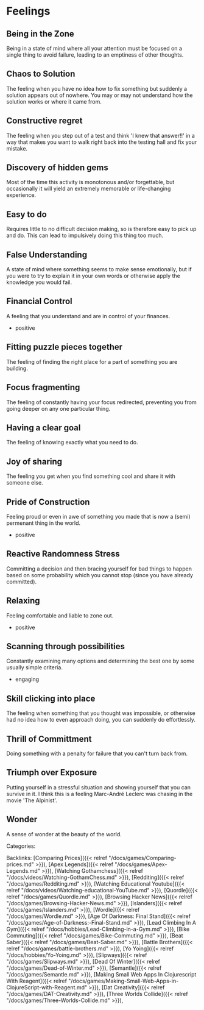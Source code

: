 # Feelings

## Being in the Zone

Being in a state of mind where all your attention must be focused on a single thing to avoid failure, leading to an emptiness of other thoughts.


## Chaos to Solution

The feeling when you have no idea how to fix something but suddenly a solution appears out of nowhere. You may or may not understand how the solution works or where it came from.


## Constructive regret

The feeling when you step out of a test and think 'I knew that answer!!' in a way that makes you want to walk right back into the testing hall and fix your mistake.


## Discovery of hidden gems

Most of the time this activity is monotonous and/or forgettable, but occasionally it will yield an extremely memorable or life-changing experience.


## Easy to do

Requires little to no difficult decision making, so is therefore easy to pick up and do. This can lead to impulsively doing this thing too much.


## False Understanding

A state of mind where something seems to make sense emotionally, but if you were to try to explain it in your own words or otherwise apply the knowledge you would fail.


## Financial Control

A feeling that you understand and are in control of your finances.

  - positive

## Fitting puzzle pieces together

The feeling of finding the right place for a part of something you are building.


## Focus fragmenting

The feeling of constantly having your focus redirected, preventing you from going deeper on any one particular thing.


## Having a clear goal

The feeling of knowing exactly what you need to do.


## Joy of sharing

The feeling you get when you find something cool and share it with someone else.


## Pride of Construction

Feeling proud or even in awe of something you made that is now a (semi) permenant thing in the world. 

  - positive

## Reactive Randomness Stress

Committing a decision and then bracing yourself for bad things to happen based on some probability which you cannot stop (since you have already committed).


## Relaxing

Feeling comfortable and liable to zone out.

  - positive

## Scanning through possibilities

Constantly examining many options and determining the best one by some usually simple criteria.

  - engaging

## Skill clicking into place

The feeling when something that you thought was impossible, or otherwise had no idea how to even approach doing, you can suddenly do effortlessly.


## Thrill of Committment

Doing something with a penalty for failure that you can't turn back from.


## Triumph over Exposure

Putting yourself in a stressful situation and showing yourself that you can survive in it. I think this is a feeling Marc-André Leclerc was chasing in the movie 'The Alpinist'.


## Wonder

A sense of wonder at the beauty of the world.

Categories:

Backlinks: [Comparing Prices]({{< relref "/docs/games/Comparing-prices.md" >}}), 
[Apex Legends]({{< relref "/docs/games/Apex-Legends.md" >}}), 
[Watching Gothamchess]({{< relref "/docs/videos/Watching-GothamChess.md" >}}), 
[Redditing]({{< relref "/docs/games/Redditing.md" >}}), 
[Watching Educational Youtube]({{< relref "/docs/videos/Watching-educational-YouTube.md" >}}), 
[Quordle]({{< relref "/docs/games/Quordle.md" >}}), 
[Browsing Hacker News]({{< relref "/docs/games/Browsing-Hacker-News.md" >}}), 
[Islanders]({{< relref "/docs/games/Islanders.md" >}}), 
[Wordle]({{< relref "/docs/games/Wordle.md" >}}), 
[Age Of Darkness: Final Stand]({{< relref "/docs/games/Age-of-Darkness:-Final-Stand.md" >}}), 
[Lead Climbing In A Gym]({{< relref "/docs/hobbies/Lead-Climbing-in-a-Gym.md" >}}), 
[Bike Commuting]({{< relref "/docs/games/Bike-Commuting.md" >}}), 
[Beat Saber]({{< relref "/docs/games/Beat-Saber.md" >}}), 
[Battle Brothers]({{< relref "/docs/games/battle-brothers.md" >}}), 
[Yo Yoing]({{< relref "/docs/hobbies/Yo-Yoing.md" >}}), 
[Slipways]({{< relref "/docs/games/Slipways.md" >}}), 
[Dead Of Winter]({{< relref "/docs/games/Dead-of-Winter.md" >}}), 
[Semantle]({{< relref "/docs/games/Semantle.md" >}}), 
[Making Small Web Apps In Clojurescript With Reagent]({{< relref "/docs/games/Making-Small-Web-Apps-in-ClojureScript-with-Reagent.md" >}}), 
[Dat Creativity]({{< relref "/docs/games/DAT-Creativity.md" >}}), 
[Three Worlds Collide]({{< relref "/docs/games/Three-Worlds-Collide.md" >}}), 
